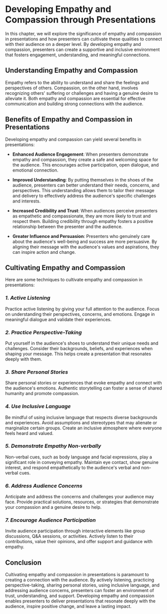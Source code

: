 Developing Empathy and Compassion through Presentations
================================================================

In this chapter, we will explore the significance of empathy and compassion in presentations and how presenters can cultivate these qualities to connect with their audience on a deeper level. By developing empathy and compassion, presenters can create a supportive and inclusive environment that fosters engagement, understanding, and meaningful connections.

**Understanding Empathy and Compassion**
----------------------------------------

Empathy refers to the ability to understand and share the feelings and perspectives of others. Compassion, on the other hand, involves recognizing others' suffering or challenges and having a genuine desire to alleviate it. Both empathy and compassion are essential for effective communication and building strong connections with the audience.

**Benefits of Empathy and Compassion in Presentations**
-------------------------------------------------------

Developing empathy and compassion can yield several benefits in presentations:

* **Enhanced Audience Engagement**: When presenters demonstrate empathy and compassion, they create a safe and welcoming space for the audience. This encourages active participation, open dialogue, and emotional connection.

* **Improved Understanding**: By putting themselves in the shoes of the audience, presenters can better understand their needs, concerns, and perspectives. This understanding allows them to tailor their message and delivery to effectively address the audience's specific challenges and interests.

* **Increased Credibility and Trust**: When audiences perceive presenters as empathetic and compassionate, they are more likely to trust and respect them. Building credibility through empathy fosters a positive relationship between the presenter and the audience.

* **Greater Influence and Persuasion**: Presenters who genuinely care about the audience's well-being and success are more persuasive. By aligning their message with the audience's values and aspirations, they can inspire action and change.

**Cultivating Empathy and Compassion**
--------------------------------------

Here are some techniques to cultivate empathy and compassion in presentations:

### *1. Active Listening*

Practice active listening by giving your full attention to the audience. Focus on understanding their perspectives, concerns, and emotions. Engage in meaningful dialogue and validate their experiences.

### *2. Practice Perspective-Taking*

Put yourself in the audience's shoes to understand their unique needs and challenges. Consider their backgrounds, beliefs, and experiences when shaping your message. This helps create a presentation that resonates deeply with them.

### *3. Share Personal Stories*

Share personal stories or experiences that evoke empathy and connect with the audience's emotions. Authentic storytelling can foster a sense of shared humanity and promote compassion.

### *4. Use Inclusive Language*

Be mindful of using inclusive language that respects diverse backgrounds and experiences. Avoid assumptions and stereotypes that may alienate or marginalize certain groups. Create an inclusive atmosphere where everyone feels heard and valued.

### *5. Demonstrate Empathy Non-verbally*

Non-verbal cues, such as body language and facial expressions, play a significant role in conveying empathy. Maintain eye contact, show genuine interest, and respond empathetically to the audience's verbal and non-verbal cues.

### *6. Address Audience Concerns*

Anticipate and address the concerns and challenges your audience may face. Provide practical solutions, resources, or strategies that demonstrate your compassion and a genuine desire to help.

### *7. Encourage Audience Participation*

Invite audience participation through interactive elements like group discussions, Q\&A sessions, or activities. Actively listen to their contributions, value their opinions, and offer support and guidance with empathy.

**Conclusion**
--------------

Cultivating empathy and compassion in presentations is paramount to creating a connection with the audience. By actively listening, practicing perspective-taking, sharing personal stories, using inclusive language, and addressing audience concerns, presenters can foster an environment of trust, understanding, and support. Developing empathy and compassion enables presenters to deliver presentations that resonate deeply with the audience, inspire positive change, and leave a lasting impact.
